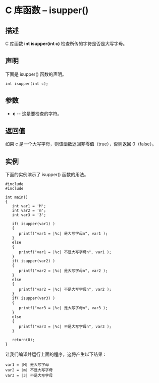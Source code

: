 # C 库函数 – isupper()


## 描述

C 库函数 **int isupper(int c)** 检查所传的字符是否是大写字母。

## 声明

下面是 isupper() 函数的声明。

    int isupper(int c);

## 参数

* **c** \-- 这是要检查的字符。

## 返回值

如果 c 是一个大写字母，则该函数返回非零值（true），否则返回 0（false）。

## 实例

下面的实例演示了 isupper() 函数的用法。

    #include 
    #include 

    int main()
    {
       int var1 = 'M';
       int var2 = 'm';
       int var3 = '3';

       if( isupper(var1) )
       {
          printf("var1 = |%c| 是大写字母n", var1 );
       }
       else
       {
          printf("var1 = |%c| 不是大写字母n", var1 );
       }
       if( isupper(var2) )
       {
          printf("var2 = |%c| 是大写字母n", var2 );
       }
       else
       {
          printf("var2 = |%c| 不是大写字母n", var2 );
       }
       if( isupper(var3) )
       {
          printf("var3 = |%c| 是大写字母n", var3 );
       }
       else
       {
          printf("var3 = |%c| 不是大写字母n", var3 );
       }

       return(0);
    }

让我们编译并运行上面的程序，这将产生以下结果：

    var1 = |M| 是大写字母
    var2 = |m| 不是大写字母
    var3 = |3| 不是大写字母